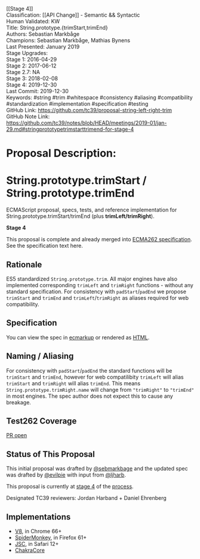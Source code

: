 [[Stage 4]]<br>Classification: [[API Change]] - Semantic && Syntactic<br>Human Validated: KW<br>Title: String.prototype.{trimStart,trimEnd}<br>Authors: Sebastian Markbåge<br>Champions: Sebastian Markbåge, Mathias Bynens<br>Last Presented: January 2019<br>Stage Upgrades:<br>Stage 1: 2016-04-29  
Stage 2: 2017-06-12  
Stage 2.7: NA  
Stage 3: 2018-02-08  
Stage 4: 2019-12-30<br>Last Commit: 2019-12-30<br>Keywords: #string #trim #whitespace #consistency #aliasing #compatibility #standardization #implementation #specification #testing<br>GitHub Link: https://github.com/tc39/proposal-string-left-right-trim <br>GitHub Note Link: https://github.com/tc39/notes/blob/HEAD/meetings/2019-01/jan-29.md#stringprototypetrimstarttrimend-for-stage-4
# Proposal Description:
# String.prototype.trimStart / String.prototype.trimEnd

ECMAScript proposal, specs, tests, and reference implementation for String.prototype.trimStart/trimEnd (plus **trimLeft/trimRight**).

**Stage 4**

This proposal is complete and already merged into [ECMA262 specification](https://tc39.es/ecma262/). See the specification text here.

## Rationale
ES5 standardized `String.prototype.trim`. All major engines have also implemented corresponding `trimLeft` and `trimRight` functions - without any standard specification.
For consistency with `padStart`/`padEnd` we propose `trimStart` and `trimEnd` and `trimLeft`/`trimRight` as aliases required for web compatibility.

## Specification
You can view the spec in [ecmarkup](spec.emu) or rendered as [HTML](https://tc39.github.io/proposal-string-left-right-trim/).

## Naming / Aliasing
For consistency with `padStart`/`padEnd` the standard functions will be `trimStart` and `trimEnd`, however for web compatilibity `trimLeft` will alias `trimStart` and `trimRight` will alias `trimEnd`. This means `String.prototype.trimRight.name` will change from `"trimRight"` to `"trimEnd"` in most engines. The spec author does not expect this to cause any breakage.

## Test262 Coverage

[PR open](https://github.com/tc39/test262/pull/1246)

## Status of This Proposal

This initial proposal was drafted by [@sebmarkbage](https://github.com/sebmarkbage) and the updated spec was drafted by [@evilpie](https://github.com/evilpie/) with input from [@ljharb](https://github.com/ljharb).

This proposal is currently at [stage 4](https://github.com/tc39/ecma262) of the [process](https://tc39.github.io/process-document/).

Designated TC39 reviewers: Jordan Harband + Daniel Ehrenberg

## Implementations

- [V8](https://bugs.chromium.org/p/v8/issues/detail?id=6530), in Chrome 66+
- [SpiderMonkey](https://bugzilla.mozilla.org/show_bug.cgi?id=1434007#c12), in Firefox 61+
- [JSC](https://bugs.webkit.org/show_bug.cgi?id=26590), in Safari 12+
- [ChakraCore](https://github.com/Microsoft/ChakraCore/pull/5693)
<br>